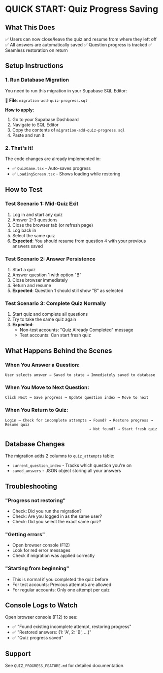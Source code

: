 # QUICK START: Quiz Progress Saving

## What This Does
✅ Users can now close/leave the quiz and resume from where they left off
✅ All answers are automatically saved
✅ Question progress is tracked
✅ Seamless restoration on return

## Setup Instructions

### 1. Run Database Migration
You need to run this migration in your Supabase SQL Editor:

📁 **File**: `migration-add-quiz-progress.sql`

**How to apply:**
1. Go to your Supabase Dashboard
2. Navigate to SQL Editor
3. Copy the contents of `migration-add-quiz-progress.sql`
4. Paste and run it

### 2. That's It! 
The code changes are already implemented in:
- ✅ `QuizGame.tsx` - Auto-saves progress
- ✅ `LoadingScreen.tsx` - Shows loading while restoring

## How to Test

### Test Scenario 1: Mid-Quiz Exit
1. Log in and start any quiz
2. Answer 2-3 questions
3. Close the browser tab (or refresh page)
4. Log back in
5. Select the same quiz
6. **Expected**: You should resume from question 4 with your previous answers saved

### Test Scenario 2: Answer Persistence
1. Start a quiz
2. Answer question 1 with option "B"
3. Close browser immediately
4. Return and resume
5. **Expected**: Question 1 should still show "B" as selected

### Test Scenario 3: Complete Quiz Normally
1. Start quiz and complete all questions
2. Try to take the same quiz again
3. **Expected**: 
   - Non-test accounts: "Quiz Already Completed" message
   - Test accounts: Can start fresh quiz

## What Happens Behind the Scenes

### When You Answer a Question:
```
User selects answer → Saved to state → Immediately saved to database
```

### When You Move to Next Question:
```
Click Next → Save progress → Update question index → Move to next
```

### When You Return to Quiz:
```
Login → Check for incomplete attempts → Found? → Restore progress → Resume quiz
                                      → Not found? → Start fresh quiz
```

## Database Changes
The migration adds 2 columns to `quiz_attempts` table:
- `current_question_index` - Tracks which question you're on
- `saved_answers` - JSON object storing all your answers

## Troubleshooting

### "Progress not restoring"
- Check: Did you run the migration?
- Check: Are you logged in as the same user?
- Check: Did you select the exact same quiz?

### "Getting errors"
- Open browser console (F12)
- Look for red error messages
- Check if migration was applied correctly

### "Starting from beginning"
- This is normal if you completed the quiz before
- For test accounts: Previous attempts are allowed
- For regular accounts: Only one attempt per quiz

## Console Logs to Watch
Open browser console (F12) to see:
- ✅ "Found existing incomplete attempt, restoring progress"
- ✅ "Restored answers: {1: 'A', 2: 'B', ...}"
- ✅ "Quiz progress saved"

## Support
See `QUIZ_PROGRESS_FEATURE.md` for detailed documentation.
